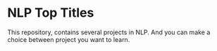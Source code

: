 # NLP Top Titles
This repository, contains several projects in NLP.
And you can make a choice between project you want to learn.
